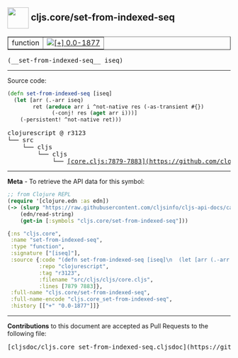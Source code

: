 ## <img width="48px" valign="middle" src="http://i.imgur.com/Hi20huC.png"> cljs.core/set-from-indexed-seq

 <table border="1">
<tr>

<td>function</td>
<td><a href="https://github.com/cljsinfo/cljs-api-docs/tree/0.0-1877"><img valign="middle" alt="[+] 0.0-1877" src="https://img.shields.io/badge/+-0.0--1877-lightgrey.svg"></a> </td>
</tr>
</table>

 <samp>
(__set-from-indexed-seq__ iseq)<br>
</samp>

---





Source code:

```clj
(defn set-from-indexed-seq [iseq]
  (let [arr (.-arr iseq)
        ret (areduce arr i ^not-native res (-as-transient #{})
              (-conj! res (aget arr i)))]
    (-persistent! ^not-native ret)))
```

 <pre>
clojurescript @ r3123
└── src
    └── cljs
        └── cljs
            └── <ins>[core.cljs:7879-7883](https://github.com/clojure/clojurescript/blob/r3123/src/cljs/cljs/core.cljs#L7879-L7883)</ins>
</pre>


---

__Meta__ - To retrieve the API data for this symbol:

```clj
;; from Clojure REPL
(require '[clojure.edn :as edn])
(-> (slurp "https://raw.githubusercontent.com/cljsinfo/cljs-api-docs/catalog/cljs-api.edn")
    (edn/read-string)
    (get-in [:symbols "cljs.core/set-from-indexed-seq"]))
```

```clj
{:ns "cljs.core",
 :name "set-from-indexed-seq",
 :type "function",
 :signature ["[iseq]"],
 :source {:code "(defn set-from-indexed-seq [iseq]\n  (let [arr (.-arr iseq)\n        ret (areduce arr i ^not-native res (-as-transient #{})\n              (-conj! res (aget arr i)))]\n    (-persistent! ^not-native ret)))",
          :repo "clojurescript",
          :tag "r3123",
          :filename "src/cljs/cljs/core.cljs",
          :lines [7879 7883]},
 :full-name "cljs.core/set-from-indexed-seq",
 :full-name-encode "cljs.core_set-from-indexed-seq",
 :history [["+" "0.0-1877"]]}

```

---

__Contributions__ to this document are accepted as Pull Requests to the following file:

 <pre>
[cljsdoc/cljs.core_set-from-indexed-seq.cljsdoc](https://github.com/cljsinfo/cljs-api-docs/blob/master/cljsdoc/cljs.core_set-from-indexed-seq.cljsdoc)
</pre>

